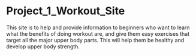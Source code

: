 # Project_1_Workout_Site

This site is to help and provide information to beginners who want to learn what the benefits of doing workout are, and give them easy exercises that target all the major upper body parts. This will help them be healthy and develop upper body strength.